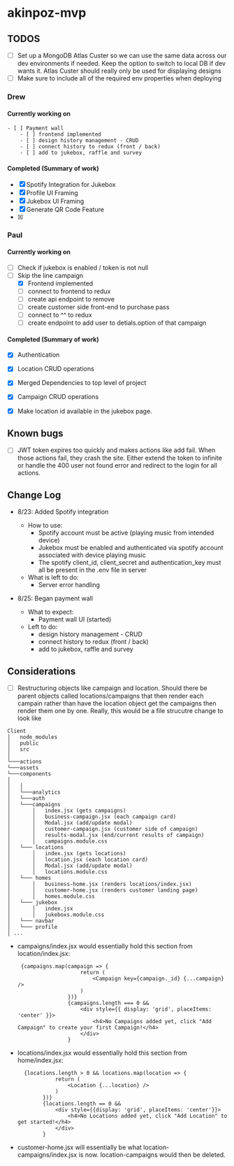 # akinpoz-mvp

  

## TODOS

- [ ] Set up a MongoDB Atlas Custer so we can use the same data across our dev environments if needed. Keep the option to switch to local DB if dev wants it. Atlas Custer should really only be used for displaying designs
- [ ] Make sure to include all of the required env properties when deploying
### Drew

#### Currently working on

    - [ ] Payment wall
        - [ ] frontend implemented
        - [ ] design history management - CRUD
        - [ ] connect history to redux (front / back)
        - [ ] add to jukebox, raffle and survey

#### Completed (Summary of work)

- [x] Spotify Integration for Jukebox
- [x] Profile UI Framing
- [x] Jukebox UI Framing
- [x] Generate QR Code Feature
- [x] 
  

### Paul

#### Currently working on
- [ ] Check if jukebox is enabled / token is not null 
- [ ] Skip the line campaign
	- [x] Frontend implemented
	- [ ] connect to frontend to redux
	- [ ] create api endpoint to remove
	- [ ] create customer side front-end to purchase pass
	- [ ] connect to ^^ to redux
	- [ ] create endpoint to add user to detials.option of that campaign

#### Completed (Summary of work)

- [x] Authentication
- [x] Location CRUD operations
- [x] Merged Dependencies to top level of project
- [x] Campaign CRUD operations
- [x] Make location id available in the jukebox page.


## Known bugs
- [ ] JWT token expires too quickly and makes actions like add fail. When those actions fail, they crash the site. Either extend the token to infinite or handle the 400 user not found error and redirect to the login for all actions. 

## Change Log

  - 8/23: Added Spotify integration
    - How to use:
      - Spotify account must be active (playing music from intended device)
      - Jukebox must be enabled and authenticated via spotify account associated with device playing music
      - The spotify client_id, client_secret and authentication_key must all be present in the .env file in server
    - What is left to do:
      - Server error handling

  - 8/25: Began payment wall
    - What to expect:
      - Payment wall UI (started)
    - Left to do:
      - design history management - CRUD
      - connect history to redux (front / back)
      - add to jukebox, raffle and survey

## Considerations

 - [ ] Restructuring objects like campaign and location. Should there be parent objects called locations/campaigns that then render each campain rather than have the location object get the campaigns then render them one by one. Really, this would be a file strucutre change to look like
```
Client
│   node_modules
│   public    
│   src
│
└───actions
└───assets
└───components
│
│   │
│   └───analytics
│   └───auth
│   └───campaigns
│       │   index.jsx (gets campaigns)
│       │   business-campaign.jsx (each campaign card)
│       │   Modal.jsx (add/update modal)
│       │  	customer-campaign.jsx (customer side of campaign)
│       │  	results-modal.jsx (end/current results of campaign)		
│       │   campaigns.module.css 
│   └─── locations
│       │   index.jsx (gets locations)
│       │   location.jsx (each location card)
│       │   Modal.jsx (add/update modal)		
│       │   locations.module.css 
│   └─── homes
│       │   business-home.jsx (renders locations/index.jsx)
│       │   customer-home.jsx (renders customer landing page)
│       │  	homes.module.css
│   └─── jukebox
│       │   index.jsx 
│       │   jukeboxs.module.css
│   └─── navbar
│   └─── profile
│ ...
```

- campaigns/index.jsx would essentially hold this section from location/index.jsx:
    ```
     {campaigns.map(campaign => {
                        return (
                            <Campaign key={campaign._id} {...campaign} />
                        )
                    })}
                    {campaigns.length === 0 &&
                        <div style={{ display: 'grid', placeItems: 'center' }}>
                            <h4>No Campaigns added yet, click "Add Campaign" to create your first Campaign!</h4>
                        </div>
                    }
    ```
- locations/index.jsx would essentially hold this section from home/index.jsx:
    ```
      {locations.length > 0 && locations.map(location => {
                return (
                    <Location {...location} />
                )
            })}
            {locations.length == 0 &&
                <div style={{display: 'grid', placeItems: 'center'}}>
                    <h4>No Locations added yet, click "Add Location" to get started!</h4>
                </div>
            }
    ```
- customer-home.jsx will essentially be what location-campaigns/index.jsx is now. location-campaigns would then be deleted.
